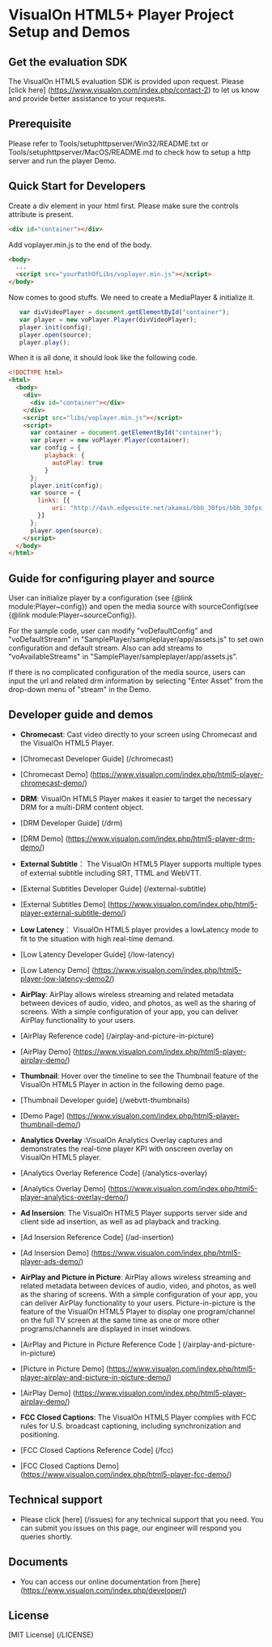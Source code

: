 # VisualOn HTML5+ Player Project Setup and Demos

## Get the evaluation SDK
The VisualOn HTML5 evaluation SDK is provided upon request. Please [click here] (https://www.visualon.com/index.php/contact-2) to let us know and provide  better assistance to your requests.

## Prerequisite
Please refer to Tools/setuphttpserver/Win32/README.txt or Tools/setuphttpserver/MacOS/README.md to check how to setup a http server and run the player Demo.


## Quick Start for Developers
Create a div element in your html first. Please make sure the controls attribute
is present.
```html
<div id="container"></div>
```
Add voplayer.min.js to the end of the body.
```html
<body>
  ...
  <script src="yourPathOfLibs/voplayer.min.js"></script>
</body>
```
Now comes to good stuffs. We need to create a MediaPlayer & initialize it.
```js
   var divVideoPlayer = document.getElementById("container");
   var player = new voPlayer.Player(divVideoPlayer);
   player.init(config);
   player.open(source);
   player.play();
```
When it is all done, it should look like the following code.
```html
<!DOCTYPE html>
<html>
  <body>
    <div>
      <div id="container"></div>
    </div>
    <script src="libs/voplayer.min.js"></script>
    <script>
      var container = document.getElementById("container");
      var player = new voPlayer.Player(container);
      var config = {
          playback: {
            autoPlay: true
          }
      };
      player.init(config);
      var source = {
        links: [{
            uri: "http://dash.edgesuite.net/akamai/bbb_30fps/bbb_30fps.mpd"
        }]
      };
      player.open(source);
    </script>
  </body>
</html>
```
## Guide for configuring player and source
User can initialize player by a configuration (see {@link module:Player~config})
and open the media source with sourceConfig(see {@link module:Player~sourceConfig}).

For the sample code, user can modify "voDefaultConfig" and "voDefaultStream" in "SamplePlayer/sampleplayer/app/assets.js"
to set own configuration and default stream. Also can add streams to "voAvailableStreams" in
"SamplePlayer/sampleplayer/app/assets.js".

If there is no complicated configuration of the media source, users can input the url and related drm information 
by selecting "Enter Asset" from the drop-down menu of "stream" in the Demo.



## Developer guide and demos


- **Chromecast**: Cast video directly to your screen using Chromecast and the VisualOn HTML5 Player. 
- [Chromecast Developer Guide] (/chromecast)
- [Chromecast Demo] (https://www.visualon.com/index.php/html5-player-chromecast-demo/)

- **DRM**: VisualOn HTML5 Player makes it easier to target the necessary DRM for a multi-DRM content object. 
- [DRM Developer Guide] (/drm) 
- [DRM Demo] (https://www.visualon.com/index.php/html5-player-drm-demo/)

-  **External Subtitle**： The VisualOn HTML5 Player supports multiple types of external subtitle including SRT, TTML and WebVTT. 
- [External Subtitles Developer Guide] (/external-subtitle)
- [External Subtitles Demo] (https://www.visualon.com/index.php/html5-player-external-subtitle-demo/)

- **Low Latency**： VisualOn HTML5 player provides a lowLatency mode to fit to the situation with high real-time demand.   
- [Low Latency Developer Guide] (/low-latency)
- [Low Latency Demo] (https://www.visualon.com/index.php/html5-player-low-latency-demo2/)

- **AirPlay**: AirPlay allows wireless streaming and related metadata between devices of audio, video, and photos, as well as the sharing of screens. With a simple configuration of your app, you can deliver AirPlay functionality to your users. 
- [AirPlay Reference code] (/airplay-and-picture-in-picture)
- [AirPlay Demo] (https://www.visualon.com/index.php/html5-player-airplay-demo/)

- **Thumbnail**: Hover over the timeline to see the Thumbnail feature of the VisualOn HTML5 Player in action in the following demo page. 
- [Thumbnail Developer guide] (/webvtt-thumbnails)
- [Demo Page] (https://www.visualon.com/index.php/html5-player-thumbnail-demo/)


- **Analytics Overlay** :VisualOn Analytics Overlay captures and demonstrates the real-time player KPI with onscreen overlay on VisualOn HTML5 player. 
- [Analytics Overlay Reference Code] (/analytics-overlay)
- [Analytics Overlay Demo] (https://www.visualon.com/index.php/html5-player-analytics-overlay-demo/)

- **Ad Insersion**: The VisualOn HTML5 Player supports server side and client side ad insertion, as well as ad playback and tracking.
- [Ad Insersion Reference Code] (/ad-insertion)
- [Ad Insersion Demo] (https://www.visualon.com/index.php/html5-player-ads-demo/)

- **AirPlay and Picture in Picture**: AirPlay allows wireless streaming and related metadata between devices of audio, video, and photos, as well as the sharing of screens. With a simple configuration of your app, you can deliver AirPlay functionality to your users. Picture-in-picture is the feature of the VisualOn HTML5 Player to display one program/channel on the full TV screen at the same time as one or more other programs/channels are displayed in inset windows.
- [AirPlay and Picture in Picture Reference Code ] (/airplay-and-picture-in-picture)
- [Picture in Picture Demo] (https://www.visualon.com/index.php/html5-player-airplay-and-picture-in-picture-demo/)
- [AirPlay Demo] (https://www.visualon.com/index.php/html5-player-airplay-demo/)


- **FCC Closed Captions**: The VisualOn HTML5 Player complies with FCC rules for U.S. broadcast captioning, including synchronization and positioning.
-  [FCC Closed Captions Reference Code] (/fcc)
-  [FCC Closed Captions Demo] (https://www.visualon.com/index.php/html5-player-fcc-demo/)



## Technical support
- Please click [here] (/issues) for any technical support that you need. You can submit you issues on this page, our engineer will respond you queries shortly.


## Documents
- You can access our online documentation from [here] (https://www.visualon.com/index.php/developer/) 


## License
[MIT License] (/LICENSE)


